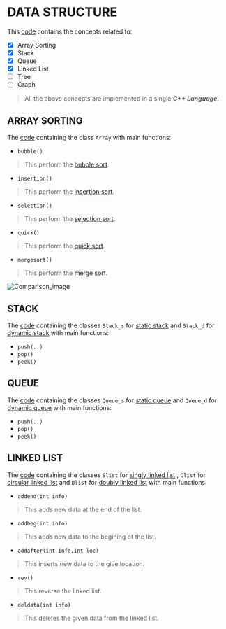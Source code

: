 # **DATA STRUCTURE**
This [code](https://github.com/sripesh/DataStructure/blob/main/DataStructure.cpp) contains the concepts related to:
- [x] Array Sorting
- [x] Stack
- [x] Queue
- [x] Linked List
- [ ] Tree
- [ ] Graph

> All the above concepts are implemented in a single ***C++ Language***.

## **ARRAY SORTING**
The [code](https://github.com/sripesh/DataStructure/blob/main/arraySorting.cpp) containing the class `Array` with main functions:
- `bubble()`
> This perform the [bubble sort](https://www.geeksforgeeks.org/bubble-sort/).
- `insertion()`
> This perform the [insertion sort](https://www.geeksforgeeks.org/insertion-sort/).
- `selection()`
> This perform the [selection sort](https://www.geeksforgeeks.org/selection-sort/).
- `quick()`
> This perform the [quick sort](https://www.geeksforgeeks.org/quick-sort/).
- `mergesort()`
> This perform the [merge sort](https://www.geeksforgeeks.org/merge-sort/).

![Comparison_image](https://s3.ap-south-1.amazonaws.com/afteracademy-server-uploads/comparison-of-sorting-algorithms-compare1-18082c14f960abf3.png)

## **STACK**
The [code](https://github.com/sripesh/DataStructure/blob/main/stack.cpp) containing the classes `Stack_s` for [static stack](http://www.cppforschool.com/tutorial/ds.html) and `Stack_d` for [dynamic stack](http://www.cppforschool.com/tutorial/dynamic-stack.html) with main functions:
- `push(..)`
- `pop()`
- `peek()`

## **QUEUE**
The [code](https://github.com/sripesh/DataStructure/blob/main/queue.cpp) containing the classes `Queue_s` for [static queue](https://scanftree.com/Data_Structure/Static-Queue) and `Queue_d` for [dynamic queue](https://scanftree.com/Data_Structure/dynamic-queue) with main functions:
- `push(..)`
- `pop()`
- `peek()`

## **LINKED LIST**
The [code](https://github.com/sripesh/DataStructure/blob/main/linkedList.cpp) containing the classes `Slist` for [singly linked list](https://www.geeksforgeeks.org/data-structures/linked-list/singly-linked-list/) , `Clist` for [circular linked list](https://www.geeksforgeeks.org/circular-linked-list/) and `Dlist` for [doubly linked list](https://www.geeksforgeeks.org/doubly-linked-list/) with main functions:
- `addend(int info)`
> This adds new data at the end of the list.
- `addbeg(int info)`
> This adds new data to the begining of the list.
- `addafter(int info,int loc)`
> This inserts new data to the give location.
- `rev()`
> This reverse the linked list.
- `deldata(int info)`
> This deletes the given data from the linked list.